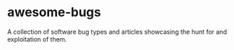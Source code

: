 # awesome-bugs
A collection of software bug types and articles showcasing the hunt for and exploitation of them.
